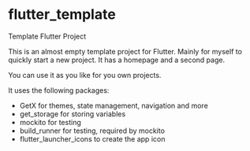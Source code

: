 # flutter_template
Template Flutter Project

This is an almost empty template project for Flutter.
Mainly for myself to quickly start a new project.
It has a homepage and a second page.

You can use it as you like for you own projects.

It uses the following packages:
* GetX for themes, state management, navigation and more
* get_storage for storing variables
* mockito for testing
* build_runner for testing, required by mockito
* flutter_launcher_icons to create the app icon

